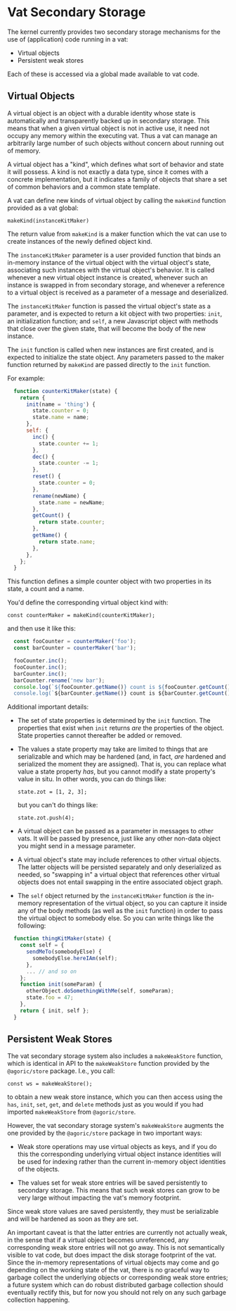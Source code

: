 # Vat Secondary Storage

The kernel currently provides two secondary storage mechanisms for the use of (application) code running in a vat:

- Virtual objects
- Persistent weak stores

Each of these is accessed via a global made available to vat code.

## Virtual Objects

A virtual object is an object with a durable identity whose state is automatically and transparently backed up in secondary storage.  This means that when a given virtual object is not in active use, it need not occupy any memory within the executing vat.  Thus a vat can manage an arbitrarily large number of such objects without concern about running out of memory.

A virtual object has a "kind", which defines what sort of behavior and state it will possess.  A kind is not exactly a data type, since it comes with a concrete implementation, but it indicates a family of objects that share a set of common behaviors and a common state template.

A vat can define new kinds of virtual object by calling the `makeKind` function provided as a vat global:

  `makeKind(instanceKitMaker)`

The return value from `makeKind` is a maker function which the vat can use to create instances of the newly defined object kind.

The `instanceKitMaker` parameter is a user provided function that binds an in-memory instance of the virtual object with the virtual object's state, associating such instances with the virtual object's behavior.  It is called whenever a new virtual object instance is created, whenever such an instance is swapped in from secondary storage, and whenever a reference to a virtual object is received as a parameter of a message and deserialized.

The `instanceKitMaker` function is passed the virtual object's state as a parameter, and is expected to return a kit object with two properties: `init`, an initialization function; and `self`, a new Javascript object with methods that close over the given state, that will become the body of the new instance.

The `init` function is called when new instances are first created, and is expected to initialize the state object.  Any parameters passed to the maker function returned by `makeKind` are passed directly to the `init` function.

For example:

```javascript
  function counterKitMaker(state) {
    return {
      init(name = 'thing') {
        state.counter = 0;
        state.name = name;
      },
      self: {
        inc() {
          state.counter += 1;
        },
        dec() {
          state.counter -= 1;
        },
        reset() {
          state.counter = 0;
        },
        rename(newName) {
          state.name = newName;
        },
        getCount() {
          return state.counter;
        },
        getName() {
          return state.name;
        },
      },
    };
  }
```

This function defines a simple counter object with two properties in its state, a count and a name.

You'd define the corresponding virtual object kind with:

  `const counterMaker = makeKind(counterKitMaker);`

and then use it like this:

```javascript
  const fooCounter = counterMaker('foo');
  const barCounter = counterMaker('bar');

  fooCounter.inc();
  fooCounter.inc();
  barCounter.inc();
  barCounter.rename('new bar');
  console.log(`${fooCounter.getName()} count is ${fooCounter.getCount()`); // "foo count is 2"
  console.log(`${barCounter.getName()} count is ${barCounter.getCount()`); // "new bar count is 1"
```

Additional important details:

- The set of state properties is determined by the `init` function.  The properties that exist when `init` returns _are_ the properties of the object.  State properties cannot thereafter be added or removed.

- The values a state property may take are limited to things that are serializable and which may be hardened (and, in fact, _are_ hardened and serialized the moment they are assigned).  That is, you can replace what value a state property _has_, but you cannot modify a state property's value in situ.  In other words, you can do things like:

  `state.zot = [1, 2, 3];`

  but you can't do things like:

  `state.zot.push(4);`

- A virtual object can be passed as a parameter in messages to other vats.  It will be passed by presence, just like any other non-data object you might send in a message parameter.

- A virtual object's state may include references to other virtual objects. The latter objects will be persisted separately and only deserialized as needed, so "swapping in" a virtual object that references other virtual objects does not entail swapping in the entire associated object graph.

- The `self` object returned by the `instanceKitMaker` function _is_ the in-memory representation of the virtual object, so you can capture it inside any of the body methods (as well as the `init` function) in order to pass the virtual object to somebody else.  So you can write things like the following:

```javascript
  function thingKitMaker(state) {
    const self = {
      sendMeTo(somebodyElse) {
        somebodyElse.hereIAm(self);
      },
      ... // and so on
    };
    function init(someParam) {
      otherObject.doSomethingWithMe(self, someParam);
      state.foo = 47;
    },
    return { init, self };
  }
```

## Persistent Weak Stores

The vat secondary storage system also includes a `makeWeakStore` function, which is identical in API to the `makeWeakStore` function provided by the `@agoric/store` package.  I.e., you call:

  `const ws = makeWeakStore();`

to obtain a new weak store instance, which you can then access using the `has`, `init`, `set`, `get`, and `delete` methods just as you would if you had imported `makeWeakStore` from `@agoric/store`.

However, the vat secondary storage system's `makeWeakStore` augments the one provided by the `@agoric/store` package in two important ways:

- Weak store operations may use virtual objects as keys, and if you do this the corresponding underlying virtual object instance identities will be used for indexing rather than the current in-memory object identities of the objects.

- The values set for weak store entries will be saved persistently to secondary storage.  This means that such weak stores can grow to be very large without impacting the vat's memory footprint.

Since weak store values are saved persistently, they must be serializable and will be hardened as soon as they are set.

An important caveat is that the latter entries are currently not actually weak, in the sense that if a virtual object becomes unreferenced, any corresponding weak store entries will not go away.  This is not semantically visible to vat code, but does impact the disk storage footprint of the vat.  Since the in-memory representations of virtual objects may come and go depending on the working state of the vat, there is no graceful way to garbage collect the underlying objects or corresponding weak store entries; a future system which can do robust distributed garbage collection should eventually rectify this, but for now you should not rely on any such garbage collection happening.
